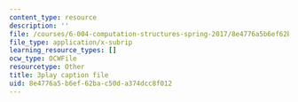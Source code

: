 ```yaml
---
content_type: resource
description: ''
file: /courses/6-004-computation-structures-spring-2017/8e4776a5b6ef62bac50da374dcc8f012_q38KAGAKORk.srt
file_type: application/x-subrip
learning_resource_types: []
ocw_type: OCWFile
resourcetype: Other
title: 3play caption file
uid: 8e4776a5-b6ef-62ba-c50d-a374dcc8f012
---
```

